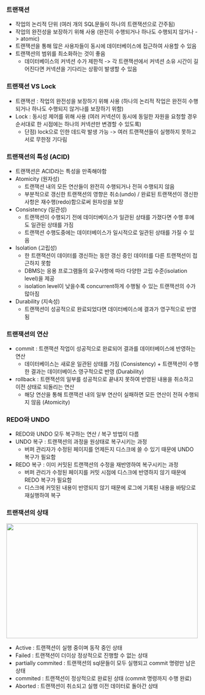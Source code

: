### 트랜잭션
- 작업의 논리적 단위 (여러 개의 SQL문들이 하나의 트랜잭션으로 간주됨)
- 작업의 완전성을 보장하기 위해 사용 (완전히 수행되거나 하나도 수행되지 않거나 -> atomic)
- 트랜잭션을 통해 많은 사용자들이 동시에 데이터베이스에 접근하여 사용할 수 있음
- 트랜잭션의 범위를 최소화하는 것이 좋음
  - 데이터베이스의 커넥션 수가 제한적 -> 각 트랜잭션에서 커넥션 소유 시간이 길어진다면 커넥션을 기다리는 상황이 발생할 수 있음

### 트랜잭션 VS Lock
- 트랜잭션 : 작업의 완전성을 보장하기 위해 사용 (하나의 논리적 작업은 완전히 수행되거나 하나도 수행되지 않거나를 보장하기 위함)
- Lock : 동시성 제어를 위해 사용 (여러 커넥션이 동시에 동일한 자원을 요청할 경우 순서대로 한 시점에는 하나의 커넥션만 변경할 수 있도록)
  - 단점) lock으로 인한 데드락 발생 가능 -> 여러 트랜잭션들이 실행하지 못하고 서로 무한정 기다림
  
### 트랜잭션의 특성 (ACID)
- 트랜잭션은 ACID라는 특성을 만족해야함
- Atomicity (원자성)
  - 트랜잭션 내의 모든 연산들이 완전히 수행되거나 전혀 수행되지 않음
  - 부분적으로 갱신한 트랜잭션의 영향은 취소(undo) / 완료된 트랜잭션이 갱신한 사항은 재수행(redo)함으로써 원자성을 보장
- Consistency (일관성)
  - 트랜잭션이 수행되기 전에 데이터베이스가 일관된 상태를 가졌다면 수행 후에도 일관된 상태를 가짐
  - 트랜잭션 수행도중에는 데이터베이스가 일시적으로 일관된 상태를 가질 수 있음
- Isolation (고립성)
  - 한 트랜잭션이 데이터를 갱신하는 동안 갱신 중인 데이터를 다른 트랜잭션이 접근하지 못함
  - DBMS는 응용 프로그램들의 요구사항에 따라 다양한 고립 수준(isolation level)을 제공
  - isolation level이 낮을수록 concurrent하게 수행될 수 있는 트랜잭션의 수가 많아짐
- Durability (지속성)
  - 트랜잭션이 성공적으로 완료되었다면 데이터베이스에 결과가 영구적으로 반영됨
 
### 트랜잭션의 연산
- commit : 트랜잭션 작업이 성공적으로 완료되어 결과를 데이터베이스에 반영하는 연산
  - 데이터베이스는 새로운 일관된 상태를 가짐 (Consistency) + 트랜잭션이 수행한 결과는 데이터베이스 영구적으로 반영 (Durability)
- rollback : 트랜잭션의 일부를 성공적으로 끝내지 못하여 반영된 내용을 취소하고 이전 상태로 되돌리는 연산
  - 해당 연산을 통해 트랜잭션 내의 일부 연산이 실패하면 모든 연산이 전혀 수행되지 않음 (Atomicity)

### REDO와 UNDO
- REDO와 UNDO 모두 복구하는 연산 / 복구 방법이 다름
- UNDO 복구 : 트랜잭션의 과정을 원상태로 복구시키는 과정
  - 버퍼 관리자가 수정된 페이지를 언제든지 디스크에 쓸 수 있기 때문에 UNDO 복구가 필요함
- REDO 복구 : 이미 커밋된 트랜잭션의 수정을 재반영하여 복구시키는 과정 
  - 버퍼 관리가 수정된 페이지를 커밋 시점에 디스크에 반영하지 않기 때문에 REDO 복구가 필요함
  - 디스크에 커밋된 내용이 반영되지 않기 때문에 로그에 기록된 내용을 바탕으로 재실행하여 복구
  
### 트랜잭션의 상태
<img src="https://user-images.githubusercontent.com/49056225/116056198-790cb000-a6b8-11eb-9330-bcafdc774009.png" width="500" height="300"><br>
- Active : 트랜잭션이 실행 중이며 동작 중인 상태
- Failed : 트랜잭션이 더이상 정상적으로 진행할 수 없는 상태
- partially commited : 트랜잭션의 sql문들이 모두 실행되고 commit 명령만 남은 상태
- commited : 트랜잭션이 정상적으로 완료된 상태 (commit 명령까지 수행 완료)
- Aborted : 트랜잭션이 취소되고 실행 이전 데이터로 돌아간 상태
